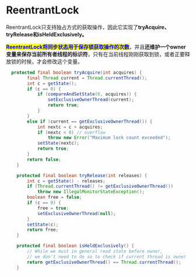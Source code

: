 # ReentrantLock

ReentrantLock只支持独占方式的获取操作，因此它实现了**tryAcquire、tryRelease和isHeldExclusively。**

<mark style="color:blue;">**ReentrantLock将同步状态用于保存锁获取操作的次数**</mark>，并且**还维护一个owner变量来保存当前所有者线程的标识符**，只有在当前线程刚刚获取到锁，或者正要释放锁的时候，才会修改这个变量。

```java
  protected final boolean tryAcquire(int acquires) {
        final Thread current = Thread.currentThread();
        int c = getState();
        if (c == 0) {
            if (compareAndSetState(0, acquires)) {
                setExclusiveOwnerThread(current);
                return true;
            }
        }
        else if (current == getExclusiveOwnerThread()) {
            int nextc = c + acquires;
            if (nextc < 0) // overflow
                throw new Error("Maximum lock count exceeded");
            setState(nextc);
            return true;
        }
        return false;
    }

    protected final boolean tryRelease(int releases) {
        int c = getState() - releases;
        if (Thread.currentThread() != getExclusiveOwnerThread())
            throw new IllegalMonitorStateException();
        boolean free = false;
        if (c == 0) {
            free = true;
            setExclusiveOwnerThread(null);
        }
        setState(c);
        return free;
    }

    protected final boolean isHeldExclusively() {
        // While we must in general read state before owner,
        // we don't need to do so to check if current thread is owner
        return getExclusiveOwnerThread() == Thread.currentThread();
    }
```
